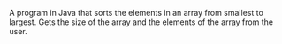 A program in Java that sorts the elements in an array from smallest to largest. Gets the size of the array and the elements of the array from the user.
